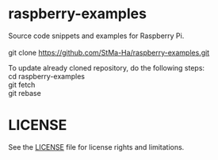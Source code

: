 # raspberry-examples

Source code snippets and examples for Raspberry Pi.\
\
git clone https://github.com/StMa-Ha/raspberry-examples.git

To update already cloned repository, do the following steps:\
cd raspberry-examples\
git fetch\
git rebase

# LICENSE

See the [LICENSE](LICENSE.md) file for license rights and limitations.
